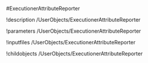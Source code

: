 <!-- MOOSE Object Documentation Stub: Remove this when content is added. -->
#ExecutionerAttributeReporter

!description /UserObjects/ExecutionerAttributeReporter

!parameters /UserObjects/ExecutionerAttributeReporter

!inputfiles /UserObjects/ExecutionerAttributeReporter

!childobjects /UserObjects/ExecutionerAttributeReporter
